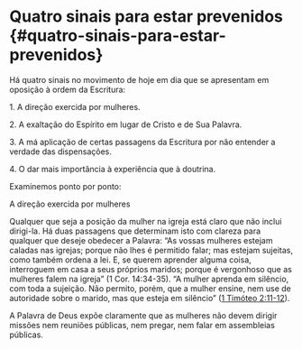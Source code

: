 # Quatro sinais para estar prevenidos {#quatro-sinais-para-estar-prevenidos}

Há quatro sinais no movimento de hoje em dia que se apresentam em oposição à ordem da Escritura:

​1\. A direção exercida por mulheres.

​2\. A exaltação do Espírito em lugar de Cristo e de Sua Palavra.

​3\. A má aplicação de certas passagens da Escritura por não entender a verdade das dispensações.

​4\. O dar mais importância à experiência que à doutrina.

Examinemos ponto por ponto:

A direção exercida por mulheres

Qualquer que seja a posição da mulher na igreja está claro que não inclui dirigi-la. Há duas passagens que determinam isto com clareza para qualquer que deseje obedecer a Palavra: “As vossas mulheres estejam caladas nas igrejas; porque não lhes é permitido falar; mas estejam sujeitas, como também ordena a lei. E, se querem aprender alguma coisa, interroguem em casa a seus próprios maridos; porque é vergonhoso que as mulheres falem na igreja” (1 Cor. 14:34-35). “A mulher aprenda em silêncio, com toda a sujeição. Não permito, porém, que a mulher ensine, nem use de autoridade sobre o marido, mas que esteja em silêncio” ([1 Timóteo 2:11-12](http://bibliaonline.com.br/acf/1tm/2/11-12)).

A Palavra de Deus expõe claramente que as mulheres não devem dirigir missões nem reuniões públicas, nem pregar, nem falar em assembleias públicas.